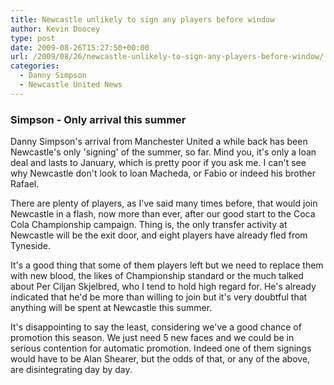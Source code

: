 ```yaml
---
title: Newcastle unlikely to sign any players before window
author: Kevin Doocey
type: post
date: 2009-08-26T15:27:50+00:00
url: /2009/08/26/newcastle-unlikely-to-sign-any-players-before-window/
categories:
  - Danny Simpson
  - Newcastle United News
---
```


### Simpson - Only arrival this summer

Danny Simpson's arrival from Manchester United a while back has been Newcastle's only 'signing' of the summer, so far. Mind you, it's only a loan deal and lasts to January, which is pretty poor if you ask me. I can't see why Newcastle don't look to loan Macheda, or Fabio or indeed his brother Rafael.

There are plenty of players, as I've said many times before, that would join Newcastle in a flash, now more than ever, after our good start to the Coca Cola Championship campaign. Thing is, the only transfer activity at Newcastle will be the exit door, and eight players have already fled from Tyneside.

It's a good thing that some of them players left but we need to replace them with new blood, the likes of Championship standard or the much talked about Per Ciljan Skjelbred, who I tend to hold high regard for. He's already indicated that he'd be more than willing to join but it's very doubtful that anything will be spent at Newcastle this summer.

It's disappointing to say the least, considering we've a good chance of promotion this season. We just need 5 new faces and we could be in serious contention for automatic promotion. Indeed one of them signings would have to be Alan Shearer, but the odds of that, or any of the above, are disintegrating day by day.
